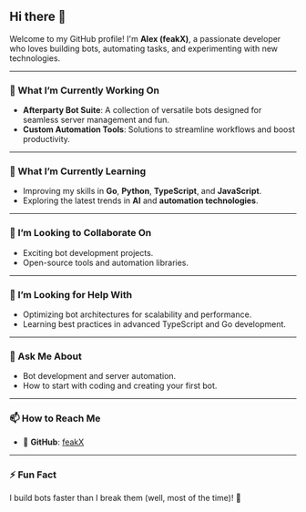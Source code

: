 ## Hi there 👋

Welcome to my GitHub profile! I'm **Alex (feakX)**, a passionate developer who loves building bots, automating tasks, and experimenting with new technologies.

---

### 🔭 What I’m Currently Working On
- **Afterparty Bot Suite**: A collection of versatile bots designed for seamless server management and fun.  
- **Custom Automation Tools**: Solutions to streamline workflows and boost productivity.  

---

### 🌱 What I’m Currently Learning
- Improving my skills in **Go**, **Python**, **TypeScript**, and **JavaScript**.  
- Exploring the latest trends in **AI** and **automation technologies**.  

---

### 👯 I’m Looking to Collaborate On
- Exciting bot development projects.  
- Open-source tools and automation libraries.  

---

### 🤔 I’m Looking for Help With
- Optimizing bot architectures for scalability and performance.  
- Learning best practices in advanced TypeScript and Go development.  

---

### 💬 Ask Me About
- Bot development and server automation.  
- How to start with coding and creating your first bot.  

---

### 📫 How to Reach Me
- 📂 **GitHub**: [feakX](https://github.com/feakX)  

---

### ⚡ Fun Fact
I build bots faster than I break them (well, most of the time)! 🤖
